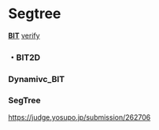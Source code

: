 # Segtree
[**BIT**](https://github.com/lif4635/harurun-s-library/blob/main/library/Segtree/BIT.py) 
 [verify](https://github.com/lif4635/harurun-s-library/blob/main/varify/Segtree/BIT.py)
### ・BIT2D
### Dynamivc_BIT
### SegTree
https://judge.yosupo.jp/submission/262706
